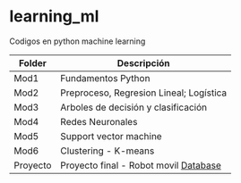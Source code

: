 # learning_ml
Codigos en python machine learning


|  Folder  |        Descripción         |
|------------|----------------------------|
| Mod1 | Fundamentos Python|
| Mod2 | Preproceso, Regresion Lineal; Logística|
| Mod3 | Arboles de decisión y clasificación|
| Mod4 | Redes Neuronales |
| Mod5 | Support vector machine |
| Mod6 | Clustering - K-means |
|Proyecto | Proyecto final - Robot movil [Database](https://www.kaggle.com/uciml/wall-following-robot)|